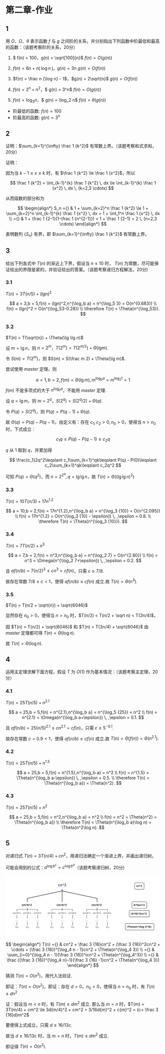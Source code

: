 # 第二章-作业

## 1

用 $O$、$\Omega$、$\theta$ 表示函数 $f$ 与 $g$ 之间阶的关系，并分别指出下列函数中阶最低和最高的函数：（该题考察阶的关系，20分）

1. $ f(n) = 100$，$g(n) = \sqrt[100]{n}$
  $f(n) = O(g(n))$

2. $f(n) = 6n + n \lfloor\, \log n \,\rfloor$，$g(n)=3n$
  $g(n) = O(f(n))$

3. $f(n) = \frac n {\log n} - 1$，$g(n) = 2\sqrt{n}$
  $g(n) = O(f(n))$

4. $f(n) = 2^n + n^2$，$ g(n) = 3^n$
  $f(n) = O(g(n))$

5. $f(n) = \log_3 n$，$ g(n) = \log_2 n$
  $f(n) = θ(g(n))$

- 阶最低的函数: $f(n) = 100$
- 阶最高的函数: $g(n) = 3^n$

## 2

证明：$\sum_{k=1}^{\infty} \frac 1 {k^2}$ 有常数上界。（该题考察和式求和，20分）

证明：

因为当 $k-1 \le x \le k$ 时，有 $\frac 1 {k^2} \le \frac 1 {x^2}$，所以

$$
  \frac 1 {k^2} = \int_{k-1}^{k} \frac 1 {k^2} \, dx \le \int_{k-1}^{k} \frac 1 {x^2} \, dx \, (k=2,3 \cdots)
$$

从而级数的部分和为

$$
\begin{align*}
S_n ={} & 1 + \sum_{k=2}^n \frac 1 {k^2} \le 1 + \sum_{k=2}^n \int_{k-1}^{k} \frac 1 {x^2} \, dx = 1 + \int_1^n \frac 1 {x^2} \, dx \\
    ={} & 1 + \frac 1 {2-1}(1-\frac 1 {n^{2-1}}) < 1 + \frac 1 {2-1} = 2 \, (n=2,3 \cdots)
\end{align*}
$$

表明数列 $\{S_n\}$ 有界，即 $\sum_{k=1}^{\infty} \frac 1 {k^2}$ 有常数上界。

## 3

给出下列各式中 $T(n)$ 的渐近上下界，假设当 $n \le 10$ 时， $T(n)$ 为常数，尽可能保证给出的界限是紧的，并验证给出的答案。（该题考察递归方程解法，20分)

### 3.1

$T(n) = 3T(n/5)+(lgn)^2$

$$
  a = 3,b = 5,f(n) = (lgn)^2,n^{\log_b a} = n^{\log_5 3} = O(n^{0.683}) \\
  f(n) = (lgn)^2 = O(n^{\log_53-0.28}) \\
  \therefore T(n) = \Theta(n^{\log_53}).
$$

### 3.2

$T(n) = T(\sqrt{n}) + \Theta(\lg \lg n)$

设 $m = \lg n$，则 $n = 2^m，T(2^m) = T(2^{m/2}) + \Theta(lg m)$.

令 $S(m) = T(2^m)$，则 $S(m) = S(\frac m 2) + \Theta(\lg m)$.

尝试使用 $master$ 定理，则

$$
  a = 1,b = 2,f(m) = \Theta(\lg m),m^{\log_b a} = m^{\log_2 1} = 1
$$

$f(m)$ 不是多项式的大于 $n^{\log_b a}$，不能用 $master$ 定理.

设 $q = \lg m$，则 $m = 2^q，S(2^q) = S(2^q/2) + \Theta(q)$.

令 $P(q) = S(2^q)$，则 $P(q) = P(q-1) + \Theta(q)$.

故 $\Theta(q) = P(q) - P(q-1)$，由定义有：存在 $c_1,c_2>0,n_0>0$，使得当 $n>n_0$ 时，下式成立：

$$
  c_1q\leqslant P(q) - P(q-1)\leqslant c_2q
$$

$q$ 从 $1$ 取到 $q$，并累加得

$$
  \frac{c_1}2q^2\leqslant c_1\sum_{k=1}^qk\leqslant P(q) - P(0)\leqslant c_2\sum_{k=1}^qk\leqslant c_2q^2
$$

可知 $P(q) = \Theta(q^2)$，而 $n = 2^{2^q},q = \lg \lg n$，故 $T(n) = \Theta((\lg \lg n)^2)$

### 3.3

$T(n) = 10T(n/3) + 17n^{1.2}$

$$
  a = 10,b = 2,f(n) = 17n^{1.2},n^{\log_b a} = n^{\log_3 {10}} = O(n^{2.095}) \\
  f(n) = 17n^{1.2} = O(n^{\log_3 {10} - \epsilon}) \, ,\epsilon = 0.8. \\
  \therefore T(n) = \Theta(n^{\log_3 {10}}).
$$

### 3.4

$T(n) = 7T(n/2) + n^3$

$$
  a = 7,b = 2,f(n) = n^3,n^{\log_b a} = n^{\log_2 7} = O(n^{2.80}) \\
  f(n) = n^3 = \Omega(n^{\log_2 7+\epsilon}) \, ,\epsilon = 0.2.
$$

且 $af(n/b) = 7(n/2)^3 \le cn^3 = cf(n)$，只需 $c \ge 7/8$.

故存在常数 $7/8 \le c < 1$，使得 $af(n/b) \le cf(n)$ 成立.故 $T(n) = \Theta(n^3).$

### 3.5

$T(n) = T(n/2 + \sqrt{n}) + \sqrt{6046}$

显然存在 $n_0>0$，使得当 $n>n_0$ 时，$T(n/2) < T(n/2 + \sqrt n) < T(3n/4)$，

因 $T(n) = T(n/2) + \sqrt{6046}$ 和 $T(n) = T(3n/4) + \sqrt{6046}$ 由 $master$ 定理都可得 $T(n) = \Theta(\log n).$

故 $T(n) = \Theta(\log n).$

## 4

运用主定理求解下面方程，假设 $T$ 为 $O(1)$ 作为基本情况：（该题考察主定理，20分）

### 4.1

$T(n) = 25T(n/5) + n^{2.1}$

$$
  a = 25,b = 5,f(n) = n^{2.1},n^{\log_b a} = n^{\log_5 {25}} = n^2 \\
  f(n) = n^{2.1} = \Omega(n^{\log_b a+\epsilon}) \, ,\epsilon = 0.1.
$$

且 $af(n/b) = 25(n/5)^{2.1} \le cn^{2.1} = cf(n)$，只需 $c \ge 5^{-0.1}$.

故存在常数 $c = 0.9 < 1$，使得 $af(n/b) \le cf(n)$ 成立.故 $T(n) = \Theta(f(n)) = \Theta(n^{2.1}).$

### 4.2

$T(n) = 25T(n/5) + n^{1.5}$

$$
  a = 25,b = 5,f(n) = n^{1.5},n^{\log_b a} = n^2 \\
  f(n) = n^{1.5} = \Theta(n^{\log_b a-\epsilon}) \, ,\epsilon = 0.5. \\
  \therefore T(n) = \Theta(n^{\log_b a}) = \Theta(n^2).
$$

### 4.3

$T(n) = 25T(n/5) + n^2$

$$
  a = 25,b = 5,f(n) = n^2,n^{\log_b a} = n^2 \\
  f(n) = n^2 = \Theta(n^2) = \Theta(n^{\log_b a}) \\
  \therefore T(n) = \Theta(n^{\log_b a}\log n) = \Theta(n^2\log n).
$$

## 5

对递归式 $T(n) = 3T(n/4) + cn^2$，用递归法确定一个渐进上界，并画出递归树。

可能会用到的公式：$a^{\log b^c} = c^{\log b^a}$（该题考察递归树，20分)

![2.5](2.5.svg)

$$
\begin{align*}
    T(n) ={} & cn^2 + \frac 3 {16}cn^2 + (\frac 3 {16})^2cn^2 + \cdots + (\frac 3 {16})^{\log_4 n - 1}cn^2 + \Theta(n^{\log_4 3}) \\
         ={} & \sum_{i=0}^{\log_4 n - 1}(\frac 3 {16})^icn^2 + \Theta(n^{\log_4^3}) \\
         ={} & \frac {(\frac 3 {16})^{\log_4 n}-1}{\frac 3 {16} -1}cn^2 + \Theta(n^{\log_4 3})
\end{align*}
$$

猜测 $T(n) = O(n^2)$，用代入法验证.

即证：$T(n) = O(n^2)$，即证：存在 $d>0$，$n_0>0$，使得当 $n>n_0$ 时，有 $T(n) \le d{n}^2$

证：假设当 $m < n$ 时，有 $T(m) \le d{m}^2$ 成立.
那么当 $m = n$ 时，$T(m) = 3T(m/4) + cm^2 \le 3d(m/4)^2 + cm^2 = 3/16d{m}^2 + c{m}^2 = (c+ \frac 3 {16}d)m^2$

要使得上式成立，只需 $d \ge 16/13c$.

故当 $d \ge 16/13c$ 时，当 $m = n$ 时，$T(m) \le d{m}^2$ 成立.

即证得 $T(n) = O(n^2)$.
